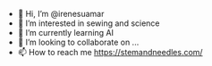 - 👋 Hi, I’m @irenesuamar
- 👀 I’m interested in sewing and science
- 🌱 I’m currently learning AI
- 💞️ I’m looking to collaborate on ...
- 📫 How to reach me https://stemandneedles.com/

<!---
irenesuamar/irenesuamar is a ✨ special ✨ repository because its `README.md` (this file) appears on your GitHub profile.
You can click the Preview link to take a look at your changes.
--->
